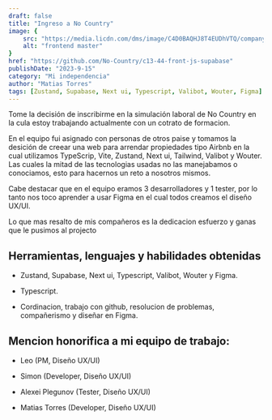 ```yaml
---
draft: false
title: "Ingreso a No Country"
image: {
    src: "https://media.licdn.com/dms/image/C4D0BAQHJ8T4EUDhVTQ/company-logo_200_200/0/1657893487276?e=1702512000&v=beta&t=twvpJwAV7CzCDFC271G2rhHIC96N2RaLXCBW6LRV_b0",
    alt: "frontend master"
}
href: "https://github.com/No-Country/c13-44-front-js-supabase"
publishDate: "2023-9-15"
category: "Mi independencia"
author: "Matias Torres"
tags: [Zustand, Supabase, Next ui, Typescript, Valibot, Wouter, Figma]
---
```


Tome la decisión de inscribirme en la simulación laboral de No Country en la cula estoy trabajando actualmente con un cotrato  de formacion.

En el equipo fui asignado con personas de otros paise y tomamos la desición de creear una web para arrendar propiedades tipo Airbnb en la cual utilizamos TypeScrip, Vite, Zustand, Next ui, Tailwind, Valibot y Wouter. Las cuales la mitad de las tecnologias usadas no las manejabamos o conociamos, esto para hacernos un reto a nosotros mismos.
 
Cabe destacar que en el equipo eramos 3 desarrolladores y 1 tester, por lo tanto nos toco aprender a usar Figma en el cual todos creamos el diseño UX/UI. 

Lo que mas resalto de mis compañeros es la dedicacion esfuerzo y ganas que le pusimos al projecto

## Herramientas, lenguajes y habilidades obtenidas 

- Zustand, Supabase, Next ui, Typescript, Valibot, Wouter y Figma.

- Typescript.

- Cordinacion, trabajo con github, resolucion de problemas, compañerismo y diseñar en Figma. 

## Mencion honorifica a mi equipo de trabajo:

- Leo (PM, Diseño UX/UI)

- Simon (Developer, Diseño UX/UI)

- Alexei Plegunov (Tester, Diseño UX/UI)

- Matias Torres (Developer, Diseño UX/UI)

